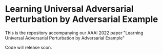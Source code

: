 # Learning Universal Adversarial Perturbation by Adversarial Example

This is the repository accompanying our AAAI 2022 paper "Learning Universal Adversarial Perturbation by Adversarial Example"

Code will release soon.
